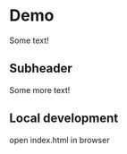 # Demo

Some text!

## Subheader

Some more text!

## Local development
open index.html in browser 

